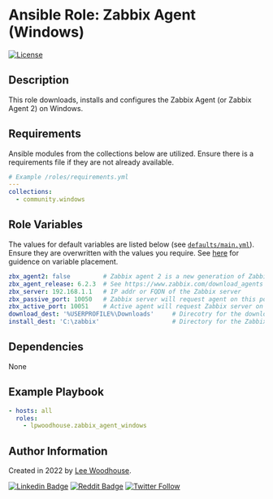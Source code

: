 # **Ansible Role:** Zabbix Agent (Windows)

[![License](https://img.shields.io/badge/License-MIT-green?sytle=flat)](LICENSE)

## Description

This role downloads, installs and configures the Zabbix Agent (or Zabbix Agent 2) on Windows.

## Requirements

Ansible modules from the collections below are utilized. Ensure there is a requirements file if they are not already available.

```yaml
# Example /roles/requirements.yml
---
collections:
  - community.windows
```

## Role Variables

The values for default variables are listed below (see [`defaults/main.yml`](defaults/main.yml)). Ensure they are overwritten with the values you require. See [here](https://docs.ansible.com/ansible/latest/user_guide/playbooks_variables.html#variable-precedence-where-should-i-put-a-variable) for guidence on variable placement.

```yaml
zbx_agent2: false         # Zabbix agent 2 is a new generation of Zabbix agent and may be used in place of Zabbix agent
zbx_agent_release: 6.2.3  # See https://www.zabbix.com/download_agents for valid/latest release versions
zbx_server: 192.168.1.1   # IP addr or FQDN of the Zabbix server
zbx_passive_port: 10050   # Zabbix server will request agent on this port
zbx_active_port: 10051    # Active agent will request Zabbix server on this port
download_dest: '%USERPROFILE%\Downloads'     # Direcotry for the downloaded Zabbix agent .zip archive
install_dest: 'C:\zabbix'                    # Directory for the Zabbix agent executables and .conf files
```

## Dependencies

None

## Example Playbook

```yaml
- hosts: all
  roles:
    - lpwoodhouse.zabbix_agent_windows
```

## Author Information

Created in 2022 by [Lee Woodhouse](https://www.leewoodhouse.com/).

[![Linkedin Badge](https://img.shields.io/badge/-LeeWoodhouse-0A66C2?style=flat&logo=Linkedin&logoColor=white&link=https://www.linkedin.com/in/lee-woodhouse-58056118b/)](https://www.linkedin.com/in/lee-woodhouse-58056118b/)
[![Reddit Badge](https://img.shields.io/badge/-lpwoodhouse-FF4500?style=flat&logo=Reddit&logoColor=white&link=https://www.reddit.com/user/lpwoodhouse)](https://www.reddit.com/user/lpwoodhouse)
[![Twitter Follow](https://img.shields.io/twitter/follow/babswoodhouse?style=social)](https://twitter.com/intent/follow?screen_name=babswoodhouse/)
